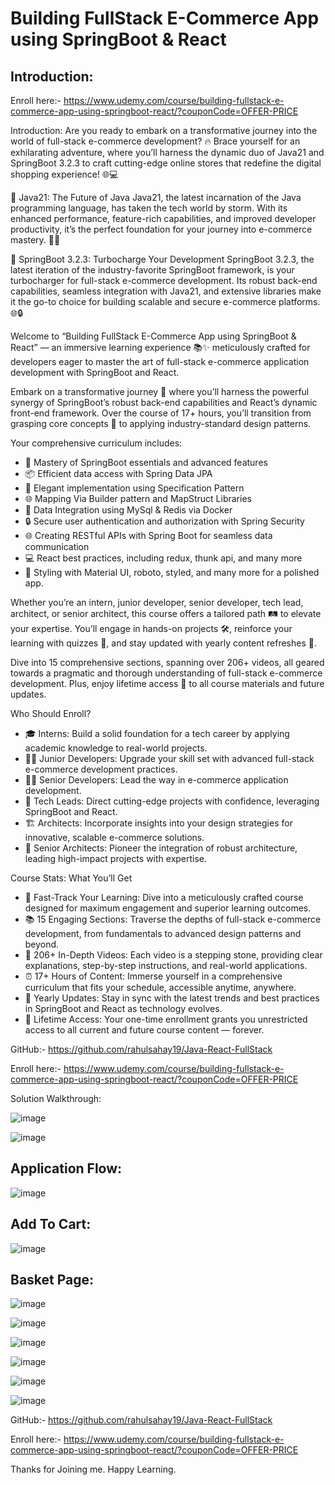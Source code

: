# Building FullStack E-Commerce App using SpringBoot & React

## Introduction:



Enroll here:- https://www.udemy.com/course/building-fullstack-e-commerce-app-using-springboot-react/?couponCode=OFFER-PRICE

Introduction:
Are you ready to embark on a transformative journey into the world of full-stack e-commerce development? 🔥 Brace yourself for an exhilarating adventure, where you’ll harness the dynamic duo of Java21 and SpringBoot 3.2.3 to craft cutting-edge online stores that redefine the digital shopping experience! 🌐💻

🌟 Java21: The Future of Java
Java21, the latest incarnation of the Java programming language, has taken the tech world by storm. With its enhanced performance, feature-rich capabilities, and improved developer productivity, it’s the perfect foundation for your journey into e-commerce mastery. 💪💼

🚀 SpringBoot 3.2.3: Turbocharge Your Development
SpringBoot 3.2.3, the latest iteration of the industry-favorite SpringBoot framework, is your turbocharger for full-stack e-commerce development. Its robust back-end capabilities, seamless integration with Java21, and extensive libraries make it the go-to choice for building scalable and secure e-commerce platforms. 🌐🔒

Welcome to “Building FullStack E-Commerce App using SpringBoot & React” — an immersive learning experience 📚✨ meticulously crafted for developers eager to master the art of full-stack e-commerce application development with SpringBoot and React.

Embark on a transformative journey 🚀 where you’ll harness the powerful synergy of SpringBoot’s robust back-end capabilities and React’s dynamic front-end framework. Over the course of 17+ hours, you’ll transition from grasping core concepts 🧩 to applying industry-standard design patterns.

Your comprehensive curriculum includes:
- 🧠 Mastery of SpringBoot essentials and advanced features
- 📦 Efficient data access with Spring Data JPA
- 🔐 Elegant implementation using Specification Pattern
- 🌐 Mapping Via Builder pattern and MapStruct Libraries
- 🔄 Data Integration using MySql & Redis via Docker
- 🔒 Secure user authentication and authorization with Spring Security
- 🌐 Creating RESTful APIs with Spring Boot for seamless data communication
- 💻 React best practices, including redux, thunk api, and many more
- 🎨 Styling with Material UI, roboto, styled, and many more for a polished app.

Whether you’re an intern, junior developer, senior developer, tech lead, architect, or senior architect, this course offers a tailored path 🛤️ to elevate your expertise. You’ll engage in hands-on projects 🛠️, reinforce your learning with quizzes 📝, and stay updated with yearly content refreshes 🔄.

Dive into 15 comprehensive sections, spanning over 206+ videos, all geared towards a pragmatic and thorough understanding of full-stack e-commerce development. Plus, enjoy lifetime access 🎫 to all course materials and future updates.

Who Should Enroll?
- 🎓 Interns: Build a solid foundation for a tech career by applying academic knowledge to real-world projects.
- 👨‍💻 Junior Developers: Upgrade your skill set with advanced full-stack e-commerce development practices.
- 👨‍💼 Senior Developers: Lead the way in e-commerce application development.
- 🚀 Tech Leads: Direct cutting-edge projects with confidence, leveraging SpringBoot and React.
- 🏗️ Architects: Incorporate insights into your design strategies for innovative, scalable e-commerce solutions.
- 🌟 Senior Architects: Pioneer the integration of robust architecture, leading high-impact projects with expertise.

Course Stats: What You’ll Get
- 🚀 Fast-Track Your Learning: Dive into a meticulously crafted course designed for maximum engagement and superior learning outcomes.
- 📚 15 Engaging Sections: Traverse the depths of full-stack e-commerce development, from fundamentals to advanced design patterns and beyond.
- 🎥 206+ In-Depth Videos: Each video is a stepping stone, providing clear explanations, step-by-step instructions, and real-world applications.
- ⏰ 17+ Hours of Content: Immerse yourself in a comprehensive curriculum that fits your schedule, accessible anytime, anywhere.
- 🔄 Yearly Updates: Stay in sync with the latest trends and best practices in SpringBoot and React as technology evolves.
- 🎫 Lifetime Access: Your one-time enrollment grants you unrestricted access to all current and future course content — forever.

GitHub:- https://github.com/rahulsahay19/Java-React-FullStack

Enroll here:- https://www.udemy.com/course/building-fullstack-e-commerce-app-using-springboot-react/?couponCode=OFFER-PRICE

Solution Walkthrough:

![image](https://github.com/rahulsahay19/Blog-Images/assets/3886381/110f109d-c2ad-44ca-a487-f22d1f507239)

![image](https://github.com/rahulsahay19/Blog-Images/assets/3886381/c1adee13-5232-4a96-b804-736122f21190)

## Application Flow:

![image](https://github.com/rahulsahay19/Blog-Images/assets/3886381/cfbc1499-873f-45ec-a7ed-4cb4dcac8efe)

## Add To Cart:

![image](https://github.com/rahulsahay19/Blog-Images/assets/3886381/44e21af9-82eb-46c5-84c8-33e2f0824073)

## Basket Page:

![image](https://github.com/rahulsahay19/Blog-Images/assets/3886381/4f8853a2-a65c-418d-968e-3870392e277d)


![image](https://github.com/rahulsahay19/Blog-Images/assets/3886381/ca65abd2-c58b-480d-a4b8-9f4707a11df1)

![image](https://github.com/rahulsahay19/Blog-Images/assets/3886381/568578a3-df7d-4aa8-93b7-0781e9ff0633)

![image](https://github.com/rahulsahay19/Blog-Images/assets/3886381/094c8d92-0b20-4f11-85b4-a7b2a6c1e531)

![image](https://github.com/rahulsahay19/Blog-Images/assets/3886381/9c83b0cf-1552-42e1-bdfd-b9354704e801)

![image](https://github.com/rahulsahay19/Blog-Images/assets/3886381/aea25748-d100-42f3-a9f9-3eae8b0a53e2)

GitHub:- https://github.com/rahulsahay19/Java-React-FullStack

Enroll here:- https://www.udemy.com/course/building-fullstack-e-commerce-app-using-springboot-react/?couponCode=OFFER-PRICE

Thanks for Joining me. Happy Learning.
